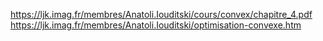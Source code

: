 https://ljk.imag.fr/membres/Anatoli.Iouditski/cours/convex/chapitre_4.pdf
https://ljk.imag.fr/membres/Anatoli.Iouditski/optimisation-convexe.htm
